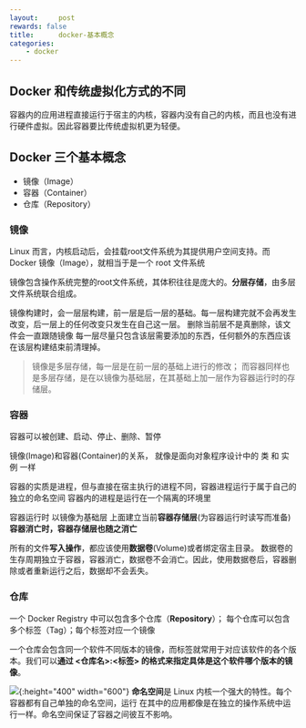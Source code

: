 ```yaml
---
layout:     post
rewards: false
title:      docker-基本概念
categories:
    - docker
---
```


## Docker 和传统虚拟化方式的不同
容器内的应用进程直接运行于宿主的内核，容器内没有自己的内核，而且也没有进行硬件虚拟。因此容器要比传统虚拟机更为轻便。


## Docker 三个基本概念

- 镜像（Image）
- 容器（Container）
- 仓库（Repository）


### 镜像
Linux 而言，内核启动后，会挂载root文件系统为其提供用户空间支持。而 Docker 镜像（Image），就相当于是一个 root 文件系统

镜像包含操作系统完整的root文件系统，其体积往往是庞大的。**分层存储**，由多层文件系统联合组成。

镜像构建时，会一层层构建，前一层是后一层的基础。每一层构建完就不会再发生改变，后一层上的任何改变只发生在自己这一层。
删除当前层不是真删除，该文件会一直跟随镜像
每一层尽量只包含该层需要添加的东西，任何额外的东西应该在该层构建结束前清理掉。

>镜像是多层存储，每一层是在前一层的基础上进行的修改；
而容器同样也是多层存储，是在以镜像为基础层，在其基础上加一层作为容器运行时的存储层。

### 容器
容器可以被创建、启动、停止、删除、暂停

镜像(Image)和容器(Container)的关系，
就像是面向对象程序设计中的 类 和 实例 一样

容器的实质是进程，但与直接在宿主执行的进程不同，容器进程运行于属于自己的独立的命名空间
容器内的进程是运行在一个隔离的环境里

容器运行时 以镜像为基础层 上面建立当前**容器存储层**(为容器运行时读写而准备)
**容器消亡时，容器存储层也随之消亡**

所有的文件**写入操作**，都应该使用**数据卷**(Volume)或者绑定宿主目录。
数据卷的生存周期独立于容器，容器消亡，数据卷不会消亡。因此，使用数据卷后，容器删除或者重新运行之后，数据却不会丢失。


### 仓库
一个 Docker Registry 中可以包含多个仓库（**Repository**）；
每个仓库可以包含多个标签（Tag）；每个标签对应一个镜像

一个仓库会包含同一个软件不同版本的镜像，而标签就常用于对应该软件的各个版本。我们可以**通过 <仓库名>:<标签> 的格式来指定具体是这个软件哪个版本的镜像**。


![](https://i.loli.net/2018/08/17/5b762ef300216.png){:height="400" width="600"}
**命名空间**是 Linux 内核一个强大的特性。每个容器都有自己单独的命名空间，运行 在其中的应用都像是在独立的操作系统中运行一样。命名空间保证了容器之间彼互不影响。

